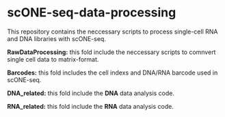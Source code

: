 # scONE-seq-data-processing
This repository contains the neccessary scripts to process single-cell RNA and DNA libraries with scONE-seq.

**RawDataProcessing:** this fold include the neccessary scripts to comnvert single cell data to matrix-format.

**Barcodes:** this fold includes the cell indexs and DNA/RNA barcode used in scONE-seq.

**DNA_related:** this fold include the **DNA** data analysis code.

**RNA_related:** this fold include the **RNA** data analysis code.
